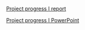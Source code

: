[Project progress I report](https://docs.google.com/document/d/1-GKGYLUQjQ5aAMF7q3l4OB0Sj0GZymZCrn2N2aJ0gXk/edit)

[Project progress I PowerPoint](https://docs.google.com/presentation/d/1HrJMZhFm9x4wSWA_dO2ltcrUQ9JPsKWv79IFelnfvEM/edit#slide=id.p)
